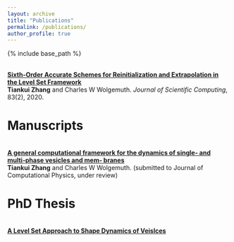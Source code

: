 ```yaml
---
layout: archive
title: "Publications"
permalink: /publications/
author_profile: true
---
```


{% include base_path %}



<br><b>[Sixth-Order Accurate Schemes for Reinitialization and Extrapolation in the Level Set Framework](https://tiankuizhang.github.io/publications/zhang2020sixth)</b><br>
<b>Tiankui Zhang</b> and Charles W Wolgemuth. <i>Journal of Scientific Computing</i>, 83(2), 2020.

# Manuscripts

<br><b> [A general computational framework for the dynamics of single‑ and multi‑phase vesicles and mem‑ branes](https://tiankuizhang.github.io/publications/zhang2021general)</b><br>
<b>Tiankui Zhang</b> and Charles W Wolgemuth. (submitted to Journal of Computational Physics, under review)

# PhD Thesis

<br><b>[A Level Set Approach to Shape Dynamics of Veislces](https://tiankuizhang.github.io/publications/00TiankuiZhangThesis2020)</b><br>
